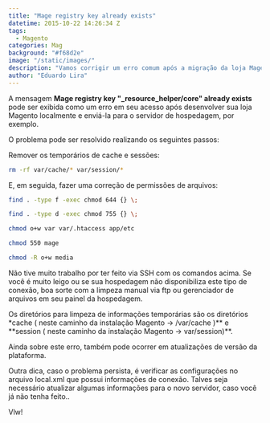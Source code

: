 ```yaml
---
title: "Mage registry key already exists"
datetime: 2015-10-22 14:26:34 Z
tags:
  - Magento
categories: Mag
background: "#f68d2e"
image: "/static/images/"
description: "Vamos corrigir um erro comum após a migração da loja Magento de servidor ou diretório"
author: "Eduardo Lira"
---
```


A mensagem **Mage registry key "\_resource_helper/core" already exists** pode ser exibida como um erro em seu acesso após desenvolver sua loja Magento localmente e enviá-la para o servidor de hospedagem, por exemplo.

O problema pode ser resolvido realizando os seguintes passos:

Remover os temporários de cache e sessões:

```bash
rm -rf var/cache/* var/session/*
```

E, em seguida, fazer uma correção de permissões de arquivos:

```bash
find . -type f -exec chmod 644 {} \;
```

```bash
find . -type d -exec chmod 755 {} \;
```

```bash
chmod o+w var var/.htaccess app/etc
```

```bash
chmod 550 mage
```

```bash
chmod -R o+w media
```

Não tive muito trabalho por ter feito via SSH com os comandos acima. Se você é muito leigo ou se sua hospedagem não disponibiliza este tipo de conexão, boa sorte com a limpeza manual via ftp ou gerenciador de arquivos em seu painel da hospedagem.

Os diretórios para limpeza de informações temporárias são os diretórios \*cache ( neste caminho da instalação Magento -> /var/cache )** e **session ( neste caminho da instalação Magento -> var/session)\*\*.

Ainda sobre este erro, também pode ocorrer em atualizações de versão da plataforma.

Outra dica, caso o problema persista, é verificar as configurações no arquivo local.xml que possui informações de conexão. Talves seja necessário atualizar algumas informações para o novo servidor, caso você já não tenha feito..

Vlw!
